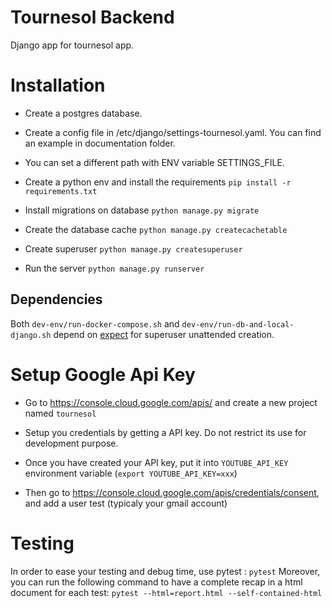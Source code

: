 # Tournesol Backend

Django app for tournesol app.

# Installation

- Create a postgres database.

- Create a config file in /etc/django/settings-tournesol.yaml. You can find an example in documentation folder.

- You can set a different path with ENV variable SETTINGS_FILE.

- Create a python env and install the requirements
  `pip install -r requirements.txt`

- Install migrations on database `python manage.py migrate`

- Create the database cache `python manage.py createcachetable`

- Create superuser `python manage.py createsuperuser`

- Run the server `python manage.py runserver`

## Dependencies

Both `dev-env/run-docker-compose.sh` and `dev-env/run-db-and-local-django.sh` depend on [expect](https://core.tcl-lang.org/expect/index) for superuser unattended creation.

# Setup Google Api Key

* Go to https://console.cloud.google.com/apis/ and create a new project named `tournesol`

* Setup you credentials by getting a API key. Do not restrict its use for development purpose.

* Once you have created your API key, put it into `YOUTUBE_API_KEY` environment variable (`export YOUTUBE_API_KEY=xxx`)

* Then go to https://console.cloud.google.com/apis/credentials/consent, and add a user test (typicaly your gmail account)

# Testing

In order to ease your testing and debug time, use pytest : `pytest`
Moreover, you can run the following command to have a complete recap in a html document for each test:
`pytest --html=report.html --self-contained-html`
